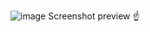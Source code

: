 ![image](https://github.com/user-attachments/assets/eebff6db-b0b6-4cd9-a8e8-4a626239c33a)
Screenshot preview ☝
